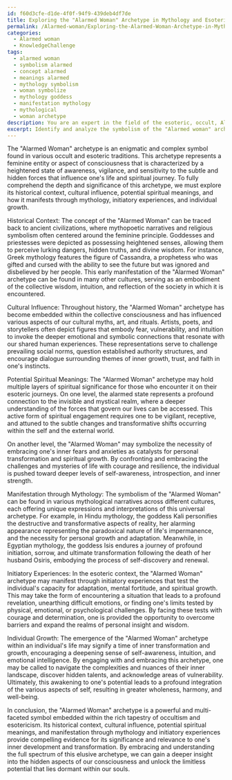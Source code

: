 ```yaml
---
id: f60d3cfe-d1de-4f0f-94f9-439deb4df7de
title: Exploring the "Alarmed Woman" Archetype in Mythology and Esotericism
permalink: /Alarmed-woman/Exploring-the-Alarmed-Woman-Archetype-in-Mythology-and-Esotericism/
categories:
  - Alarmed woman
  - KnowledgeChallenge
tags:
  - alarmed woman
  - symbolism alarmed
  - concept alarmed
  - meanings alarmed
  - mythology symbolism
  - woman symbolize
  - mythology goddess
  - manifestation mythology
  - mythological
  - woman archetype
description: You are an expert in the field of the esoteric, occult, Alarmed woman and Education. You are a writer of tests, challenges, books and deep knowledge on Alarmed woman for initiates and students to gain deep insights and understanding from. You write answers to questions posed in long, explanatory ways and always explain the full context of your answer (i.e., related concepts, formulas, examples, or history), as well as the step-by-step thinking process you take to answer the challenges. Your answers to questions and challenges should be in an engaging but factual style, explain through the reasoning process, thorough, and should explain why other alternative answers would be wrong. Summarize the key themes, ideas, and conclusions at the end.
excerpt: Identify and analyze the symbolism of the "Alarmed woman" archetype in occultism and esotericism, considering its historical context, cultural influence, and potential spiritual meanings. How does this archetype manifest through mythology, initiatory experiences, and individual growth, and what can it reveal about one's inner development and transformation?
---
```

The "Alarmed Woman" archetype is an enigmatic and complex symbol found in various occult and esoteric traditions. This archetype represents a feminine entity or aspect of consciousness that is characterized by a heightened state of awareness, vigilance, and sensitivity to the subtle and hidden forces that influence one's life and spiritual journey. To fully comprehend the depth and significance of this archetype, we must explore its historical context, cultural influence, potential spiritual meanings, and how it manifests through mythology, initiatory experiences, and individual growth.

Historical Context:
The concept of the "Alarmed Woman" can be traced back to ancient civilizations, where mythopoetic narratives and religious symbolism often centered around the feminine principle. Goddesses and priestesses were depicted as possessing heightened senses, allowing them to perceive lurking dangers, hidden truths, and divine wisdom. For instance, Greek mythology features the figure of Cassandra, a prophetess who was gifted and cursed with the ability to see the future but was ignored and disbelieved by her people. This early manifestation of the "Alarmed Woman" archetype can be found in many other cultures, serving as an embodiment of the collective wisdom, intuition, and reflection of the society in which it is encountered.

Cultural Influence:
Throughout history, the "Alarmed Woman" archetype has become embedded within the collective consciousness and has influenced various aspects of our cultural myths, art, and rituals. Artists, poets, and storytellers often depict figures that embody fear, vulnerability, and intuition to invoke the deeper emotional and symbolic connections that resonate with our shared human experiences. These representations serve to challenge prevailing social norms, question established authority structures, and encourage dialogue surrounding themes of inner growth, trust, and faith in one's instincts.

Potential Spiritual Meanings:
The "Alarmed Woman" archetype may hold multiple layers of spiritual significance for those who encounter it on their esoteric journeys. On one level, the alarmed state represents a profound connection to the invisible and mystical realm, where a deeper understanding of the forces that govern our lives can be accessed. This active form of spiritual engagement requires one to be vigilant, receptive, and attuned to the subtle changes and transformative shifts occurring within the self and the external world.

On another level, the "Alarmed Woman" may symbolize the necessity of embracing one's inner fears and anxieties as catalysts for personal transformation and spiritual growth. By confronting and embracing the challenges and mysteries of life with courage and resilience, the individual is pushed toward deeper levels of self-awareness, introspection, and inner strength.

Manifestation through Mythology:
The symbolism of the "Alarmed Woman" can be found in various mythological narratives across different cultures, each offering unique expressions and interpretations of this universal archetype. For example, in Hindu mythology, the goddess Kali personifies the destructive and transformative aspects of reality, her alarming appearance representing the paradoxical nature of life's impermanence, and the necessity for personal growth and adaptation. Meanwhile, in Egyptian mythology, the goddess Isis endures a journey of profound initiation, sorrow, and ultimate transformation following the death of her husband Osiris, embodying the process of self-discovery and renewal.

Initiatory Experiences:
In the esoteric context, the "Alarmed Woman" archetype may manifest through initiatory experiences that test the individual's capacity for adaptation, mental fortitude, and spiritual growth. This may take the form of encountering a situation that leads to a profound revelation, unearthing difficult emotions, or finding one's limits tested by physical, emotional, or psychological challenges. By facing these tests with courage and determination, one is provided the opportunity to overcome barriers and expand the realms of personal insight and wisdom.

Individual Growth:
The emergence of the "Alarmed Woman" archetype within an individual's life may signify a time of inner transformation and growth, encouraging a deepening sense of self-awareness, intuition, and emotional intelligence. By engaging with and embracing this archetype, one may be called to navigate the complexities and nuances of their inner landscape, discover hidden talents, and acknowledge areas of vulnerability. Ultimately, this awakening to one's potential leads to a profound integration of the various aspects of self, resulting in greater wholeness, harmony, and well-being.

In conclusion, the "Alarmed Woman" archetype is a powerful and multi-faceted symbol embedded within the rich tapestry of occultism and esotericism. Its historical context, cultural influence, potential spiritual meanings, and manifestation through mythology and initiatory experiences provide compelling evidence for its significance and relevance to one's inner development and transformation. By embracing and understanding the full spectrum of this elusive archetype, we can gain a deeper insight into the hidden aspects of our consciousness and unlock the limitless potential that lies dormant within our souls.

